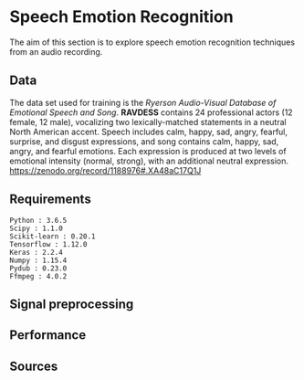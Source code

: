 # Speech Emotion Recognition

The aim of this section is to explore speech emotion recognition techniques from an audio recording.

## Data

The data set used for training is the *Ryerson Audio-Visual Database of Emotional Speech and Song*. **RAVDESS** contains 24 professional actors (12 female, 12 male), vocalizing two lexically-matched statements in a neutral North American accent. Speech includes calm, happy, sad, angry, fearful, surprise, and disgust expressions, and song contains calm, happy, sad, angry, and fearful emotions. Each expression is produced at two levels of emotional intensity (normal, strong), with an additional neutral expression. https://zenodo.org/record/1188976#.XA48aC17Q1J 

## Requirements

```
Python : 3.6.5
Scipy : 1.1.0
Scikit-learn : 0.20.1
Tensorflow : 1.12.0
Keras : 2.2.4
Numpy : 1.15.4
Pydub : 0.23.0
Ffmpeg : 4.0.2
```

## Signal preprocessing


## Performance


## Sources
